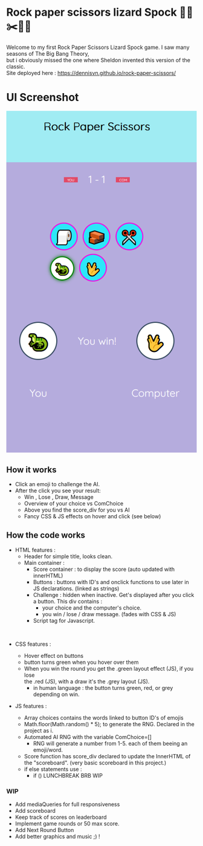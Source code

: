 # Rock paper scissors lizard Spock 🧱🧻✂️🦎🖖

Welcome to my first Rock Paper Scissors Lizard Spock game. I saw many seasons of The Big Bang Theory, <br> but i obviously missed the one where Sheldon invented this version of the classic. <br>
Site deployed here : https://dennisvn.github.io/rock-paper-scissors/
<br>
# UI Screenshot
![Screenshot](https://github.com/DennisVN/rock-paper-scissors/blob/master/images/screenshot.png)

## How it works
- Click an emoji to challenge the AI.
- After the click you see your result:
    - Win , Lose , Draw, Message
    - Overview of your choice vs ComChoice 
    - Above you find the score_div for you vs AI
    - Fancy CSS & JS effects on hover and click (see below)

## How the code works 
- HTML features : 
    - Header for simple title, looks clean. 
    - Main container :
        - Score container : to display the score (auto updated with innerHTML)
        - Buttons : buttons with ID's and onclick functions to use later in JS declarations. (linked as strings)
        - Challenge : hidden when inactive. Get's displayed after you click a button. This div contains : 
            - your choice and the computer's choice. 
            - you win / lose / draw message. (fades with CSS & JS)
        - Script tag for Javascript. 
<br>

- CSS features :
  - Hover effect on buttons 
  - button turns green when you hover over them 
  - When you win the round you get the .green layout effect (JS), if you lose    
    the .red (JS), with a draw it's the .grey layout (JS).
    - in human language : the button turns green, red, or grey depending on win.
  
- JS features :
    - Array choices contains the words linked to button ID's of emojis
    - Math.floor(Math.random() * 5); to generate the RNG. Declared in the project as i.
    - Automated AI RNG with the variable ComChoice=[]
        - RNG will generate a number from 1-5. each of them beeing an emoji/word.
    - Score function has score_div declared to update the InnerHTML of the "scoreboard". (very basic scoreboard in this project.)
    - if else statements use : 
        - if () LUNCHBREAK BRB WIP
### WIP
- Add mediaQueries for full responsiveness 
- Add scoreboard
- Keep track of scores on leaderboard
- Implement game rounds or 50 max score.
- Add Next Round Button
- Add better graphics and music ;) ! 
